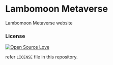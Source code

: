 # Lambomoon Metaverse

Lambomoon Metaverse website

### License

[![Open Source Love](https://badges.frapsoft.com/os/mit/mit.svg?v=102)](LICENSE)

refer `LICENSE` file in this repository.

